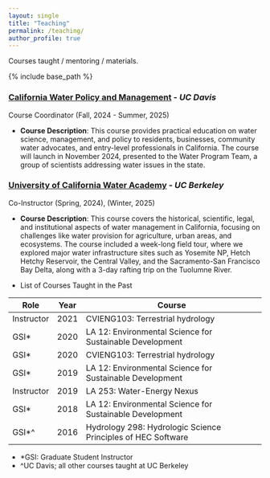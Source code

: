```yaml
---
layout: single
title: "Teaching"
permalink: /teaching/
author_profile: true
---
```


Courses taught / mentoring / materials.

{% include base_path %}

<!--
### [Introduction to Spatial Analysis for Environmental Sciences (ERTH 660)](https://catalog.csuchico.edu/courses/erth/) - _CSU Chico_
Instructor (Spring, 2026)
* **Course Description**: Foundational GIS for environmental applications—spatial data models (vector/raster), coordinate systems and projections, data acquisition/cleaning, cartography, and core spatial analyses (overlay, proximity, terrain). Hands-on labs using GIS tools with case studies from California watersheds.

### [Introduction to Climate Change (ERTH 104)](https://catalog.csuchico.edu/courses/erth/)  - _CSU Chico_
Instructor (Spring, 2026)
* **Course Description**: Scientific basis of climate change—energy balance, greenhouse gases, observations and models, scenarios—and impacts on water resources, extreme events, ecosystems, and society. Emphasis on mitigation and adaptation, quantitative labs, and clear communication.
-->

### [California Water Policy and Management](https://watermanagement.ucdavis.edu/californiawatercourse) - _UC Davis_
Course Coordinator (Fall, 2024 - Summer, 2025)
*	**Course Description**:
This course provides practical education on water science, management, and policy to residents, businesses, community water advocates, and entry-level professionals in California. The course will launch in November 2024, presented to the Water Program Team, a group of scientists addressing water issues in the state.

### [University of California Water Academy](https://live-coeqwal-ca.pantheon.berkeley.edu/uc-water-academy/) - _UC Berkeley_
Co-Instructor (Spring, 2024), (Winter, 2025)
*	**Course Description**:
This course covers the historical, scientific, legal, and institutional aspects of water management in California, focusing on challenges like water provision for agriculture, urban areas, and ecosystems. The course included a week-long field tour, where we explored major water infrastructure sites such as Yosemite NP, Hetch Hetchy Reservoir, the Central Valley, and the Sacramento-San Francisco Bay Delta, along with a 3-day rafting trip on the Tuolumne River.

* List of Courses Taught in the Past

| Role             | Year   | Course                                                       |
| --------         | ------ | ------------------------------------------------------------ |
| Instructor       | 2021   | CVIENG103: Terrestrial hydrology                             |
| GSI*             | 2020   | LA 12: Environmental Science for Sustainable Development     |
| GSI*             | 2020   | CVIENG103: Terrestrial hydrology                             |
| GSI*             | 2019   | LA 12: Environmental Science for Sustainable Development     |
| Instructor       | 2019   | LA 253: Water-Energy Nexus                                   |
| GSI*             | 2018   | LA 12: Environmental Science for Sustainable Development     |
| GSI*^            | 2016   | Hydrology 298: Hydrologic Science Principles of HEC Software |

* *GSI: Graduate Student Instructor
* ^UC Davis; all other courses taught at UC Berkeley
